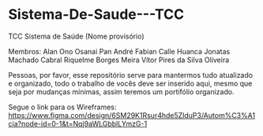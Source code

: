# Sistema-De-Saude---TCC

TCC Sistema de Saúde (Nome provisório)

Membros:
  Alan Ono Osanai Pan
  André Fabian Calle Huanca
  Jonatas Machado Cabral
  Riquelme Borges Meira
  Vítor Pires da Silva Oliveira

Pessoas, por favor, esse repositório serve para mantermos tudo atualizado e organizado, todo o trabalho de vocês deve ser inserido aqui, mesmo que seja por mudanças mínimas, assim teremos um portifólio organizado.

Segue o link para os Wireframes: https://www.figma.com/design/6SM29K1Rsur4hde5ZlduP3/Autom%C3%A1cia?node-id=0-1&t=Nqj9aWLGbblLYmzG-1